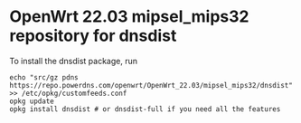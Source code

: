 OpenWrt 22.03 mipsel_mips32 repository for dnsdist
========

To install the dnsdist package, run

```
echo "src/gz pdns https://repo.powerdns.com/openwrt/OpenWrt_22.03/mipsel_mips32/dnsdist" >> /etc/opkg/customfeeds.conf
opkg update
opkg install dnsdist # or dnsdist-full if you need all the features
```
